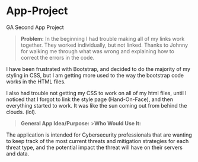  # App-Project
GA Second App Project

>**Problem:** 
In the beginning I had trouble making all of my links work together. They worked individually, but not linked. Thanks to Johnny for walking me through what was wrong and explaining how to correct the errors in the code. 

I have been frustrated with Bootstrap, and decided to do the majority of my styling in CSS, but I am getting more used to the way the bootstrap code works in the HTML files. 

I also had trouble not getting my CSS to work on all of my html files, until I noticed that I forgot to link the style page (Hand-On-Face), and then everything started to work. It was like the sun coming out from behind the clouds. (lol).
<br>



>**General App Idea/Purpose:** >**Who Would Use It:** 

The application is intended for Cybersecurity professionals that are wanting to keep track of the most current threats and mitigation strategies for each threat type, and the potential impact the threat will have on their servers and data. 
 <br>

